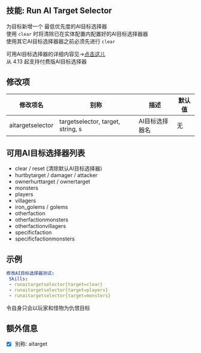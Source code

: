 技能: Run AI Target Selector
--------------------------

为目标新增一个 最低优先度的AI目标选择器  
使用 `clear` 时将清除已在实体配置内配置好的AI目标选择器器   
使用其它AI目标选择器器之前必须先进行 `clear`

可用AI目标选择器的详细内容见->[点击这儿](/实体/AI)  
从 4.13 起支持付费版AI目标选择器

修改项
----------

| 修改项名 | 别称    | 描述                                                                                                    | 默认值 |
|-----------|------------|----------------------------------------------------------------------------------------------------------------|---------------|
| aitargetselector | targetselector, target, string, s | AI目标选择器名 | 无 |

可用AI目标选择器列表
------------------------

-   clear / reset (清除默认AI目标选择器)
-   hurtbytarget / damager / attacker
-   ownerhurttarget / ownertarget
-   monsters
-   players
-   villagers
-   iron_golems / golems
-   otherfaction
-   otherfactionmonsters
-   otherfactionvillagers
-   specificfaction
-   specificfactionmonsters

示例
-------

```yaml
修改AI目标选择器测试:
 Skills:
 - runaitargetselector{target=clear}
 - runaitargetselector{target=players}
 - runaitargetselector{target=monsters}
```
令自身只会以玩家和怪物为仇恨目标

额外信息
--

- [x] 别称: aitarget
